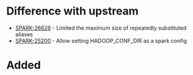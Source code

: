 # Difference with upstream
* [SPARK-26626](https://issues.apache.org/jira/browse/SPARK-26626) - Limited the maximum size of repeatedly substituted aliases
* [SPARK-25200](https://issues.apache.org/jira/browse/SPARK-25200) - Allow setting HADOOP_CONF_DIR as a spark config





# Added

